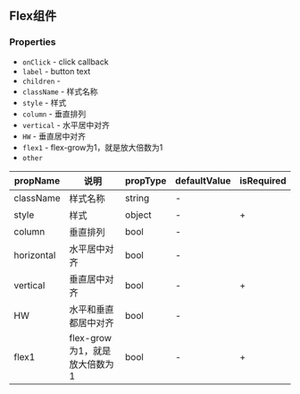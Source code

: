 ## Flex组件
### Properties

* `onClick` - click callback
* `label` - button text
* `children` - 
* `className` - 样式名称
* `style` - 样式
* `column` - 垂直排列
* `vertical` - 水平居中对齐
* `HW` - 垂直居中对齐
* `flex1` - flex-grow为1，就是放大倍数为1
* `other`

| propName    | 说明 | propType | defaultValue | isRequired |
|-------------|------|----------|--------------|------------|
| className   | 样式名称 | string     | -            |            |
| style       | 样式 | object   | -            | +          |
| column      | 垂直排列 | bool     | -            |            |
| horizontal  | 水平居中对齐 | bool     | -            |            |
| vertical    | 垂直居中对齐 | bool   | -            | +          |
| HW          | 水平和垂直都居中对齐 | bool     | -            |            |
| flex1       | flex-grow为1，就是放大倍数为1 | bool   | -            | +          |
